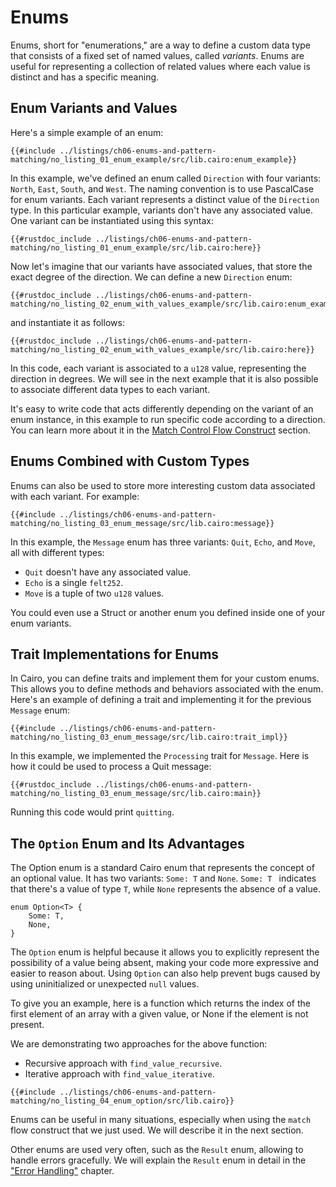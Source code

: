 # Enums

Enums, short for "enumerations," are a way to define a custom data type that consists of a fixed set of named values, called _variants_. Enums are useful for representing a collection of related values where each value is distinct and has a specific meaning.

## Enum Variants and Values

Here's a simple example of an enum:

```rust, noplayground
{{#include ../listings/ch06-enums-and-pattern-matching/no_listing_01_enum_example/src/lib.cairo:enum_example}}
```

In this example, we've defined an enum called `Direction` with four variants: `North`, `East`, `South`, and `West`. The naming convention is to use PascalCase for enum variants. Each variant represents a distinct value of the `Direction` type. In this particular example, variants don't have any associated value. One variant can be instantiated using this syntax:

```rust, noplayground
{{#rustdoc_include ../listings/ch06-enums-and-pattern-matching/no_listing_01_enum_example/src/lib.cairo:here}}
```

Now let's imagine that our variants have associated values, that store the exact degree of the direction. We can define a new `Direction` enum:

```rust, noplayground
{{#rustdoc_include ../listings/ch06-enums-and-pattern-matching/no_listing_02_enum_with_values_example/src/lib.cairo:enum_example}}
```

and instantiate it as follows:

```rust, noplayground
{{#rustdoc_include ../listings/ch06-enums-and-pattern-matching/no_listing_02_enum_with_values_example/src/lib.cairo:here}}
```

In this code, each variant is associated to a `u128` value, representing the direction in degrees. We will see in the next example that it is also possible to associate different data types to each variant.

It's easy to write code that acts differently depending on the variant of an enum instance, in this example to run specific code according to a direction. You can learn more about it in the [Match Control Flow Construct][match] section.

[match]: ./ch06-02-the-match-control-flow-construct.md

## Enums Combined with Custom Types

Enums can also be used to store more interesting custom data associated with each variant. For example:

```rust, noplayground
{{#include ../listings/ch06-enums-and-pattern-matching/no_listing_03_enum_message/src/lib.cairo:message}}
```

In this example, the `Message` enum has three variants: `Quit`, `Echo`, and `Move`, all with different types:

- `Quit` doesn't have any associated value.
- `Echo` is a single `felt252`.
- `Move` is a tuple of two `u128` values.

You could even use a Struct or another enum you defined inside one of your enum variants.

## Trait Implementations for Enums

In Cairo, you can define traits and implement them for your custom enums. This allows you to define methods and behaviors associated with the enum. Here's an example of defining a trait and implementing it for the previous `Message` enum:

```rust, noplayground
{{#include ../listings/ch06-enums-and-pattern-matching/no_listing_03_enum_message/src/lib.cairo:trait_impl}}
```

In this example, we implemented the `Processing` trait for `Message`. Here is how it could be used to process a Quit message:

```rust, noplayground
{{#rustdoc_include ../listings/ch06-enums-and-pattern-matching/no_listing_03_enum_message/src/lib.cairo:main}}
```

Running this code would print `quitting`.

## The `Option` Enum and Its Advantages

The Option enum is a standard Cairo enum that represents the concept of an optional value. It has two variants: `Some: T` and `None`. `Some: T ` indicates that there's a value of type `T`, while `None` represents the absence of a value.

```rust,noplayground
enum Option<T> {
    Some: T,
    None,
}
```

The `Option` enum is helpful because it allows you to explicitly represent the possibility of a value being absent, making your code more expressive and easier to reason about. Using `Option` can also help prevent bugs caused by using uninitialized or unexpected `null` values.

To give you an example, here is a function which returns the index of the first element of an array with a given value, or None if the element is not present.

We are demonstrating two approaches for the above function:

- Recursive approach with `find_value_recursive`.
- Iterative approach with `find_value_iterative`.

```rust,noplayground
{{#include ../listings/ch06-enums-and-pattern-matching/no_listing_04_enum_option/src/lib.cairo}}
```

Enums can be useful in many situations, especially when using the `match` flow construct that we just used. We will describe it in the next section.

Other enums are used very often, such as the `Result` enum, allowing to handle errors gracefully. We will explain the `Result` enum in detail in the ["Error Handling"][result enum] chapter.

[result enum]: ./ch09-02-recoverable-errors.md#the-result-enum